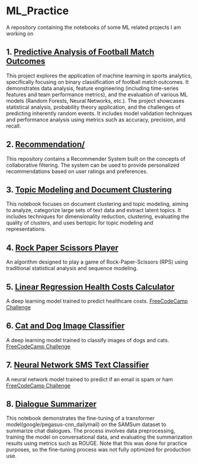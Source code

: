 # ML_Practice

A repository containing the notebooks of some ML related projects I am working on

## 1. [Predictive Analysis of Football Match Outcomes](/project_1/Predictive_Analysis_of_Football_Match_Outcomes.ipynb)

This project explores the application of machine learning in sports analytics, specifically focusing on binary classification of football match outcomes. It demonstrates data analysis, feature engineering (including time-series features and team performance metrics), and the evaluation of various ML models (Random Forests, Neural Networks, etc.). The project showcases statistical analysis, probability theory application, and the challenges of predicting inherently random events. It includes model validation techniques and performance analysis using metrics such as accuracy, precision, and recall.

## 2. [Recommendation/](/recommendation/)

This repository contains a Recommender System built on the concepts of collaborative filtering. The system can be used to provide personalized recommendations based on user ratings and preferences.

## 3. [Topic Modeling and Document Clustering](/nlp/topic_modeling_and_document_clustering.ipynb)

This notebook focuses on document clustering and topic modeling, aiming to analyze, categorize large sets of text data and extract latent topics. It includes techniques for dimensionality reduction, clustering, evaluating the quality of clusters, and uses bertopic for topic modeling and representations.

## 4. [Rock Paper Scissors Player](https://github.com/The-Professor99/rock-paper-scissors-project)

An algorithm designed to play a game of Rock-Paper-Scissors (RPS) using traditional statistical analysis and sequence modeling.

## 5. [Linear Regression Health Costs Calculator](https://colab.research.google.com/drive/1Gm8rj6VTBbcSKPZzB2LFGHo3VnfeK0Uj?usp=sharing)

A deep learning model trained to predict healthcare costs.
[FreeCodeCamp Challenge](https://www.freecodecamp.org/learn/machine-learning-with-python/machine-learning-with-python-projects/linear-regression-health-costs-calculator)

## 6. [Cat and Dog Image Classifier](https://colab.research.google.com/drive/1JBmMUJukeqTt5X4zLyEod9g75LYaZ-wm?usp=sharing)

A deep learning model trained to classify images of dogs and cats.
[FreeCodeCamp Challenge](https://www.freecodecamp.org/learn/machine-learning-with-python/machine-learning-with-python-projects/cat-and-dog-image-classifier)

## 7. [Neural Network SMS Text Classifier](https://colab.research.google.com/drive/10AOuGvD-M8-ROxuKrLXQAnVPXNyY-Bs9?usp=sharing)

A neural network model trained to predict if an email is spam or ham
[FreeCodeCamp Challenge](https://www.freecodecamp.org/learn/machine-learning-with-python/machine-learning-with-python-projects/neural-network-sms-text-classifier)

## 8. [Dialogue Summarizer](/nlp/transformers/Dialogue_Summarization.ipynb)

This notebook demonstrates the fine-tuning of a transformer model(google/pegasus-cnn_dailymail) on the SAMSum dataset to summarize chat dialogues. The process involves data preprocessing, training the model on conversational data, and evaluating the summarization results using metrics such as ROUGE. Note that this was done for practice purposes, so the fine-tuning process was not fully optimized for production use.
